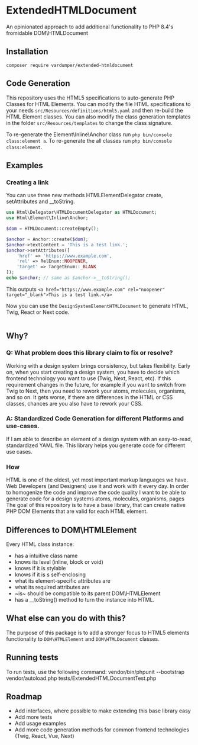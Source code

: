 # ExtendedHTMLDocument
An opinionated approach to add additional functionality to PHP 8.4's fromidable DOM\HTMLDocument

## Installation
```
composer require vardumper/extended-htmldocument
```

## Code Generation
This repository uses the HTML5 specifications to auto-generate PHP Classes for HTML Elements.
You can modify the file HTML specifications to your needs `src/Resources/definitions/html5.yaml` and then re-build the HTML Element classes.
You can also modify the class generation templates in the folder `src/Resources/templates` to change the class signature.

To re-generate the Element\Inline\Anchor class run `php bin/console class:element a`.
To re-generate the all classes run `php bin/console class:element`.


## Examples

### Creating a link
You can use three new methods HTMLElementDelegator create, setAttributes and __toString.

```php
use Html\Delegator\HTMLDocumentDelegator as HTMLDocument;
use Html\Element\Inline\Anchor;

$dom = HTMLDocument::createEmpty();

$anchor = Anchor::create($dom);
$anchor->textContent = 'This is a test link.';
$anchor->setAttributes([
    'href' => 'https://www.example.com',
    'rel' => RelEnum::NOOPENER,
    'target' => TargetEnum::_BLANK
]);
echo $anchor; // same as $anchor->__toString();
```

This outputs `<a href="https://www.example.com" rel="noopener" target="_blank">This is a test link.</a>`



Now you can use the `DesignSystemElementHTMLDocument` to generate HTML, Twig, React or Next code.
```

```


## Why?

### Q: What problem does this library claim to fix or resolve?
Working with a design system brings consistency, but takes flexibility.
Early on, when you start creating a design system, you have to decide which frontend technology you want to use (Twig, Next, React, etc).
If this requirement changes in the future, for example if you want to switch from Twig to Next, then you need to rework your atoms, molecules, organisms, and so on. It gets worse, if there are differences in the HTML or CSS classes, chances are you also have to rework your CSS.

### A: Standardized Code Generation for different Platforms and use-cases.
If I am able to describe an element of a design system with an easy-to-read, standardized YAML file. This library helps you generate code for different use cases.

### How
HTML is one of the oldest, yet most important markup languages we have. Web Developers (and Designers) use it and work with it every day.
In order to homogenize the code and improve the code quality I want to be able to generate code for a design systems atoms, molecules, organisms, pages
The goal of this repository is to have a base library, that can create native PHP DOM Elements that are valid for each HTML element.

## Differences to DOM\HTMLElement
Every HTML class instance:
* has a intuitive class name
* knows its level (inline, block or void)
* knows if it is stylable
* knows if it is s self-enclosing
* what its element-specific attributes are
* what its required attributes are
* ~is~ should be compatible to its parent DOM\HTMLElement
* has a __toString() method to turn the instance into HTML.

## What else can you do with this?


The purpose of this package is to add a stronger focus to HTML5 elements functionality to `DOM\HTMLElement` and `DOM\HTMLDocument` classes.

## Running tests
To run tests, use the following command:
vendor/bin/phpunit --bootstrap vendor/autoload.php tests/ExtendedHTMLDocumentTest.php

## Roadmap
* Add interfaces, where possible to make extending this base library easy
* Add more tests
* Add usage examples
* Add more code generation methods for common frontend technologies (Twig, React, Vue, Next)
